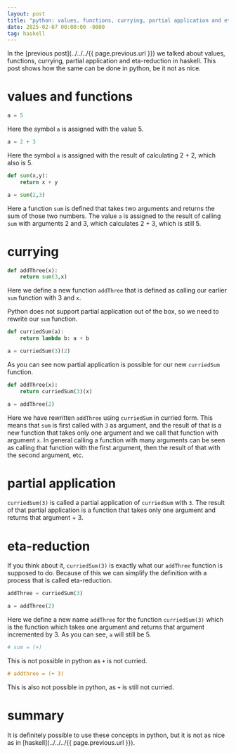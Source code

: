 ```yaml
---
layout: post
title: "python: values, functions, currying, partial application and eta-reduction"
date: 2025-02-07 00:00:00 -0000
tag: haskell
---
```


In the [previous post](../../../{{ page.previous.url }}) we talked about values, functions, currying, partial application and eta-reduction in haskell.
This post shows how the same can be done in python, be it not as nice.

# values and functions

```python
a = 5
```

Here the symbol `a` is assigned with the value 5. 

```python
a = 2 + 3
```

Here the symbol `a` is assigned with the result of calculating 2 + 2, which also is 5.

```python
def sum(x,y):
    return x + y

a = sum(2,3)
```

Here a function `sum` is defined that takes two arguments and returns the sum of those two numbers.
The value `a` is assigned to the result of calling `sum` with arguments 2 and 3, which calculates 2 + 3, which is still 5.

# currying

```python
def addThree(x): 
    return sum(3,x)
```

Here we define a new function `addThree` that is defined as calling our earlier `sum` function with 3 and `x`.

Python does not support partial application out of the box, so we need to rewrite our `sum` function.

```python
def curriedSum(a):
    return lambda b: a + b 

a = curriedSum(3)(2)
```

As you can see now partial application is possible for our new `curriedSum` function.

```python
def addThree(x): 
    return curriedSum(3)(x)

a = addThree(2)
```

Here we have rewritten `addThree` using `curriedSum` in curried form. This means that `sum` is first called with `3` as argument, and the result of that is a new
function that takes only one argument and we call that function with argument `x`. In general calling a function with many arguments can be seen as calling that function with the first argument, then the result of that with the second argument, etc.

# partial application

`curriedSum(3)` is called a partial application of `curriedSum` with `3`. The result of that partial application is a function that takes only one argument and returns that argument + 3.

# eta-reduction

If you think about it, `curriedSum(3)` is exactly what our `addThree` function is supposed to do. Because of this we can simplify the definition with a process that is called eta-reduction.

```python
addThree = curriedSum(3)

a = addThree(2)
```

Here we define a new name `addThree` for the function `curriedSum(3)` which is the function which takes one argument and returns that argument incremented by 3. As you can see, `a` will still be 5. 

```python
# sum = (+)
```

This is not possible in python as `+` is not curried.


```haskell
# addthree = (+ 3)
```

This is also not possible in python, as `+` is still not curried.

# summary

It is definitely possible to use these concepts in python, but it is not as nice as in [haskell](../../../{{ page.previous.url }}).
